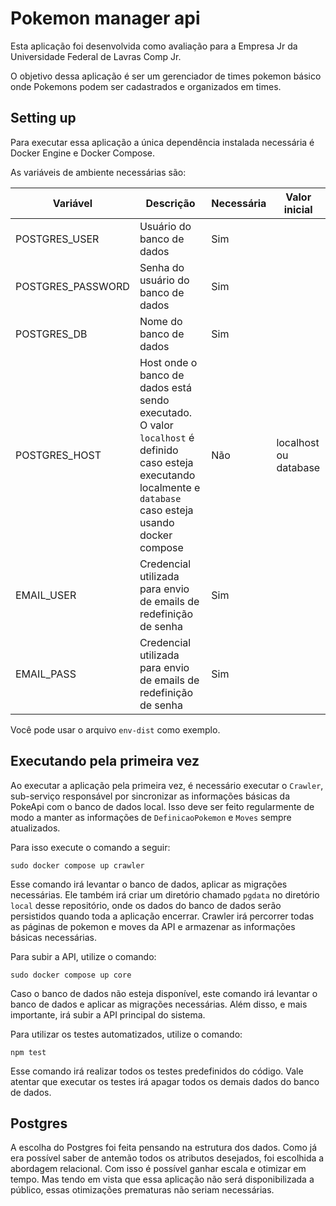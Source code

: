 # Pokemon manager api

Esta aplicação foi desenvolvida como avaliação para a Empresa Jr da Universidade Federal de Lavras Comp Jr.

O objetivo dessa aplicação é ser um gerenciador de times pokemon básico onde Pokemons podem ser cadastrados e organizados em times.

## Setting up

Para executar essa aplicação a única dependência instalada necessária é Docker Engine e Docker Compose.

As variáveis de ambiente necessárias são:

|Variável | Descrição | Necessária | Valor inicial|
|---------|-----------|------------|--------------|
|POSTGRES_USER|Usuário do banco de dados|Sim|  |
|POSTGRES_PASSWORD|Senha do usuário do banco de dados|Sim|  |
|POSTGRES_DB|Nome do banco de dados|Sim|  |
|POSTGRES_HOST|Host onde o banco de dados está sendo executado. O valor `localhost` é definido caso esteja executando localmente e `database` caso esteja usando docker compose|Não|localhost ou database|
|EMAIL_USER|Credencial utilizada para envio de emails de redefinição de senha|Sim| |
|EMAIL_PASS|Credencial utilizada para envio de emails de redefinição de senha|Sim| |

Você pode usar o arquivo `env-dist` como exemplo.

## Executando pela primeira vez

Ao executar a aplicação pela primeira vez, é necessário executar o `Crawler`, sub-serviço responsável por sincronizar as informações básicas da PokeApi com o banco de dados local. Isso deve ser feito regularmente de modo a manter as informações de `DefinicaoPokemon` e `Moves` sempre atualizados.

Para isso execute o comando a seguir:

```sudo docker compose up crawler```

Esse comando irá levantar o banco de dados, aplicar as migrações necessárias. Ele também irá criar um diretório chamado `pgdata` no diretório `local` desse repositório, onde os dados do banco de dados serão persistidos quando toda a aplicação encerrar. Crawler irá percorrer todas as páginas de pokemon e moves da API e armazenar as informações básicas necessárias.

Para subir a API, utilize o comando:

```sudo docker compose up core```

Caso o banco de dados não esteja disponível, este comando irá levantar o banco de dados e aplicar as migrações necessárias. Além disso, e mais importante, irá subir a API principal do sistema.

Para utilizar os testes automatizados, utilize o comando:

```npm test```

Esse comando irá realizar todos os testes predefinidos do código. Vale atentar que executar os testes irá apagar todos os demais dados do banco de dados.

## Postgres

A escolha do Postgres foi feita pensando na estrutura dos dados. Como já era possível saber de antemão todos os atributos desejados, foi escolhida a abordagem relacional. Com isso é possível ganhar escala e otimizar em tempo. Mas tendo em vista que essa aplicação não será disponibilizada a público, essas otimizações prematuras não seriam necessárias.